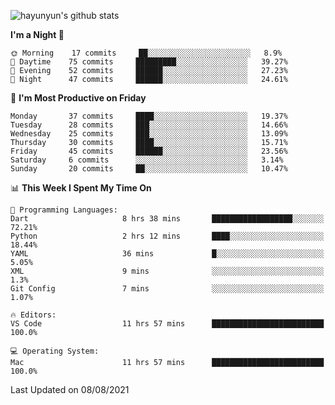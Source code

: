 
![hayunyun's github stats](https://github-readme-stats.vercel.app/api?username=hayunyun&show_icons=true)


<!--START_SECTION:waka-->
**I'm a Night 🦉** 

```text
🌞 Morning    17 commits     ██░░░░░░░░░░░░░░░░░░░░░░░   8.9% 
🌆 Daytime    75 commits     █████████░░░░░░░░░░░░░░░░   39.27% 
🌃 Evening    52 commits     ██████░░░░░░░░░░░░░░░░░░░   27.23% 
🌙 Night      47 commits     ██████░░░░░░░░░░░░░░░░░░░   24.61%

```
📅 **I'm Most Productive on Friday** 

```text
Monday       37 commits     ████░░░░░░░░░░░░░░░░░░░░░   19.37% 
Tuesday      28 commits     ███░░░░░░░░░░░░░░░░░░░░░░   14.66% 
Wednesday    25 commits     ███░░░░░░░░░░░░░░░░░░░░░░   13.09% 
Thursday     30 commits     ████░░░░░░░░░░░░░░░░░░░░░   15.71% 
Friday       45 commits     ██████░░░░░░░░░░░░░░░░░░░   23.56% 
Saturday     6 commits      ░░░░░░░░░░░░░░░░░░░░░░░░░   3.14% 
Sunday       20 commits     ██░░░░░░░░░░░░░░░░░░░░░░░   10.47%

```


📊 **This Week I Spent My Time On** 

```text
💬 Programming Languages: 
Dart                     8 hrs 38 mins       ██████████████████░░░░░░░   72.21% 
Python                   2 hrs 12 mins       ████░░░░░░░░░░░░░░░░░░░░░   18.44% 
YAML                     36 mins             █░░░░░░░░░░░░░░░░░░░░░░░░   5.05% 
XML                      9 mins              ░░░░░░░░░░░░░░░░░░░░░░░░░   1.3% 
Git Config               7 mins              ░░░░░░░░░░░░░░░░░░░░░░░░░   1.07%

🔥 Editors: 
VS Code                  11 hrs 57 mins      █████████████████████████   100.0%

💻 Operating System: 
Mac                      11 hrs 57 mins      █████████████████████████   100.0%

```


 Last Updated on 08/08/2021
<!--END_SECTION:waka-->

<!--
**hayunyun/hayunyun** is a ✨ _special_ ✨ repository because its `README.md` (this file) appears on your GitHub profile.

Here are some ideas to get you started:

- 🔭 I’m currently working on ...
- 🌱 I’m currently learning ...
- 👯 I’m looking to collaborate on ...
- 🤔 I’m looking for help with ...
- 💬 Ask me about ...
- 📫 How to reach me: ...
- 😄 Pronouns: ...
- ⚡ Fun fact: ...
-->
